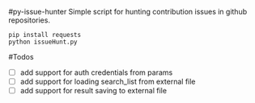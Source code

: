 #py-issue-hunter
Simple script for hunting contribution issues in github repositories.

```
pip install requests
python issueHunt.py
```

#Todos

- [ ] add support for auth credentials from params
- [ ] add support for loading search_list from external file
- [ ] add support for result saving to external file